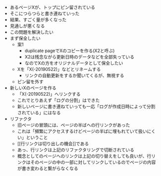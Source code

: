
- あるページXが、トップにピン留されている
- そこにつらつらと書き連ねていった
- 結果、すごく量が多くなった
- 見通しが悪くなる
- この問題を解決したい
- まず保全したい
    - 案1
        - duplicate pageでXのコピーを作る(X2と呼ぶ)
        - X2は残念ながら更新日時のデータなどを全部失っている
        - なのでXの方をオリジナルデータとして保全したい
    - Xを「X(-20190522)」などとリネームする
        - リンクの自動更新をするか聞いてくるが、無視する
    - ピン留を外す
- 新しいXのページを作る
    - 「X(-20190522)」へリンクする
    - これでとりあえず「ログの分割」はできた
    - 新しいページに書き連ねていっても一応「ログが作成日時によって分割されている」にはなる
- リファクタ
    - 旧ページの冒頭には、ページの半ばへの行リンクがあった
    - これは「頻繁にアクセスするけどページの半ばに埋もれていて扱いにくい」ということ
    - [[行リンクは切り出しの機会]]である
    - あっ、行リンクは上記のリファクタリングで切断されている
    - 概念としてのページへのリンクは上記の切り替えをしても良いが、行リンクはそのページの中の一部に対してリンクしているのでページの内容が書き変わると繋がらなくなる

